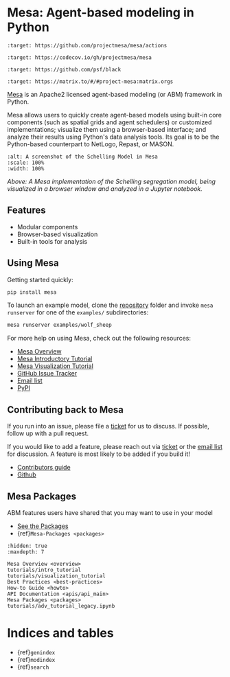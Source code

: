 # Mesa: Agent-based modeling in Python

```{image} https://github.com/projectmesa/mesa/workflows/build/badge.svg
:target: https://github.com/projectmesa/mesa/actions
```

```{image} https://codecov.io/gh/projectmesa/mesa/branch/main/graph/badge.svg
:target: https://codecov.io/gh/projectmesa/mesa
```

```{image} https://img.shields.io/badge/code%20style-black-000000.svg
:target: https://github.com/psf/black
```

```{image} https://img.shields.io/matrix/project-mesa:matrix.org?label=chat&logo=Matrix
:target: https://matrix.to/#/#project-mesa:matrix.orgs
```

[Mesa] is an Apache2 licensed agent-based modeling (or ABM) framework in Python.

Mesa allows users to quickly create agent-based models using built-in core components (such as spatial grids and agent schedulers) or customized implementations; visualize them using a browser-based interface; and analyze their results using Python's data analysis tools. Its goal is to be the Python-based counterpart to NetLogo, Repast, or MASON.

```{image} https://raw.githubusercontent.com/projectmesa/mesa/main/docs/images/Mesa_Screenshot.png
:alt: A screenshot of the Schelling Model in Mesa
:scale: 100%
:width: 100%
```

*Above: A Mesa implementation of the Schelling segregation model,
being visualized in a browser window and analyzed in a Jupyter
notebook.*

## Features

- Modular components
- Browser-based visualization
- Built-in tools for analysis

## Using Mesa

Getting started quickly:

```bash
pip install mesa
```

To launch an example model, clone the [repository](https://github.com/projectmesa/mesa) folder and invoke `mesa runserver` for one of the `examples/` subdirectories:

```bash
mesa runserver examples/wolf_sheep
```

For more help on using Mesa, check out the following resources:

- [Mesa Overview]
- [Mesa Introductory Tutorial]
- [Mesa Visualization Tutorial]
- [GitHub Issue Tracker]
- [Email list]
- [PyPI]

## Contributing back to Mesa

If you run into an issue, please file a [ticket] for us to discuss. If possible, follow up with a pull request.

If you would like to add a feature, please reach out via [ticket] or the [email list] for discussion. A feature is most likely to be added if you build it!

- [Contributors guide]
- [Github]

## Mesa Packages

ABM features users have shared that you may want to use in your model

- [See the Packages](https://github.com/projectmesa/mesa/wiki)
- {ref}`Mesa-Packages <packages>`

```{toctree}
:hidden: true
:maxdepth: 7

Mesa Overview <overview>
tutorials/intro_tutorial
tutorials/visualization_tutorial
Best Practices <best-practices>
How-to Guide <howto>
API Documentation <apis/api_main>
Mesa Packages <packages>
tutorials/adv_tutorial_legacy.ipynb
```

# Indices and tables

- {ref}`genindex`
- {ref}`modindex`
- {ref}`search`

[contributors guide]: https://github.com/projectmesa/mesa/blob/main/CONTRIBUTING.md
[email list]: https://groups.google.com/d/forum/projectmesa
[github]: https://github.com/projectmesa/mesa/
[github issue tracker]: https://github.com/projectmesa/mesa/issues
[mesa]: https://github.com/projectmesa/mesa/
[mesa overview]: https://github.com/projectmesa/mesa/blob/main/docs/overview.md
[mesa introductory tutorial]: https://github.com/projectmesa/mesa/blob/main/docs/tutorials/intro_tutorial.ipynb
[mesa visualization tutorial]: https://github.com/projectmesa/mesa/blob/main/docs/tutorials/visualization_tutorial.ipynb
[pypi]: https://pypi.python.org/pypi/Mesa/
[ticket]: https://github.com/projectmesa/mesa/issues
